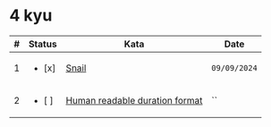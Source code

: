 # 4 kyu

| #   | Status                  | Kata                                                                                     | Date         |
| --- | ----------------------- | ---------------------------------------------------------------------------------------- | ------------ |
| 1   | <ul><li> [x] </li></ul> | [Snail](https://www.codewars.com/kata/521c2db8ddc89b9b7a0000c1)                          | `09/09/2024` |
| 2   | <ul><li> [ ] </li></ul> | [Human readable duration format](https://www.codewars.com/kata/52742f58faf5485cae000b9a) | ``           |
